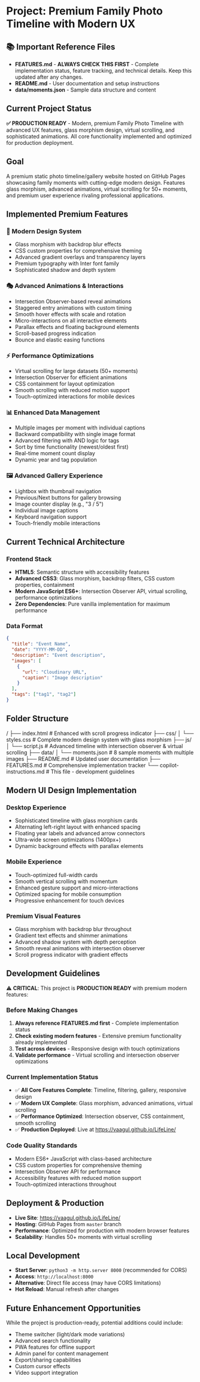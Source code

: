 # Project: Premium Family Photo Timeline with Modern UX

## 📚 Important Reference Files
- **FEATURES.md** - **ALWAYS CHECK THIS FIRST** - Complete implementation status, feature tracking, and technical details. Keep this updated after any changes.
- **README.md** - User documentation and setup instructions  
- **data/moments.json** - Sample data structure and content

## Current Project Status
**✅ PRODUCTION READY** - Modern, premium Family Photo Timeline with advanced UX features, glass morphism design, virtual scrolling, and sophisticated animations. All core functionality implemented and optimized for production deployment.

## Goal
A premium static photo timeline/gallery website hosted on GitHub Pages showcasing family moments with cutting-edge modern design. Features glass morphism, advanced animations, virtual scrolling for 50+ moments, and premium user experience rivaling professional applications.

## Implemented Premium Features
### **🎨 Modern Design System**
- Glass morphism with backdrop blur effects
- CSS custom properties for comprehensive theming
- Advanced gradient overlays and transparency layers
- Premium typography with Inter font family
- Sophisticated shadow and depth system

### **🎭 Advanced Animations & Interactions**
- Intersection Observer-based reveal animations
- Staggered entry animations with custom timing
- Smooth hover effects with scale and rotation
- Micro-interactions on all interactive elements
- Parallax effects and floating background elements
- Scroll-based progress indication
- Bounce and elastic easing functions

### **⚡ Performance Optimizations**
- Virtual scrolling for large datasets (50+ moments)
- Intersection Observer for efficient animations
- CSS containment for layout optimization
- Smooth scrolling with reduced motion support
- Touch-optimized interactions for mobile devices

### **📊 Enhanced Data Management**
- Multiple images per moment with individual captions
- Backward compatibility with single image format
- Advanced filtering with AND logic for tags
- Sort by time functionality (newest/oldest first)
- Real-time moment count display
- Dynamic year and tag population

### **🖼️ Advanced Gallery Experience**
- Lightbox with thumbnail navigation
- Previous/Next buttons for gallery browsing
- Image counter display (e.g., "3 / 5")
- Individual image captions
- Keyboard navigation support
- Touch-friendly mobile interactions

## Current Technical Architecture
### **Frontend Stack**
- **HTML5**: Semantic structure with accessibility features
- **Advanced CSS3**: Glass morphism, backdrop filters, CSS custom properties, containment
- **Modern JavaScript ES6+**: Intersection Observer API, virtual scrolling, performance optimizations
- **Zero Dependencies**: Pure vanilla implementation for maximum performance

### **Data Format** 
```json
{
  "title": "Event Name",
  "date": "YYYY-MM-DD",
  "description": "Event description",
  "images": [
    {
      "url": "Cloudinary URL",
      "caption": "Image description"
    }
  ],
  "tags": ["tag1", "tag2"]
}
```

## Folder Structure
/
├── index.html               # Enhanced with scroll progress indicator
├── css/
│   └── styles.css          # Complete modern design system with glass morphism
├── js/
│   └── script.js           # Advanced timeline with intersection observer & virtual scrolling
├── data/
│   └── moments.json        # 8 sample moments with multiple images
├── README.md               # Updated user documentation
├── FEATURES.md             # Comprehensive implementation tracker
└── copilot-instructions.md # This file - development guidelines

## Modern UI Design Implementation
### **Desktop Experience**
- Sophisticated timeline with glass morphism cards
- Alternating left-right layout with enhanced spacing
- Floating year labels and advanced arrow connectors
- Ultra-wide screen optimizations (1400px+)
- Dynamic background effects with parallax elements

### **Mobile Experience** 
- Touch-optimized full-width cards
- Smooth vertical scrolling with momentum
- Enhanced gesture support and micro-interactions
- Optimized spacing for mobile consumption
- Progressive enhancement for touch devices

### **Premium Visual Features**
- Glass morphism with backdrop blur throughout
- Gradient text effects and shimmer animations
- Advanced shadow system with depth perception
- Smooth reveal animations with intersection observer
- Scroll progress indicator with gradient effects

## Development Guidelines
⚠️ **CRITICAL**: This project is **PRODUCTION READY** with premium modern features:

### **Before Making Changes**
1. **Always reference FEATURES.md first** - Complete implementation status
2. **Check existing modern features** - Extensive premium functionality already implemented
3. **Test across devices** - Responsive design with touch optimizations
4. **Validate performance** - Virtual scrolling and intersection observer optimizations

### **Current Implementation Status**
- ✅ **All Core Features Complete**: Timeline, filtering, gallery, responsive design
- ✅ **Modern UX Complete**: Glass morphism, advanced animations, virtual scrolling
- ✅ **Performance Optimized**: Intersection observer, CSS containment, smooth scrolling
- ✅ **Production Deployed**: Live at https://vaagul.github.io/LifeLine/

### **Code Quality Standards**
- Modern ES6+ JavaScript with class-based architecture
- CSS custom properties for comprehensive theming
- Intersection Observer API for performance
- Accessibility features with reduced motion support
- Touch-optimized interactions throughout

## Deployment & Production
- **Live Site**: https://vaagul.github.io/LifeLine/
- **Hosting**: GitHub Pages from `master` branch
- **Performance**: Optimized for production with modern browser features
- **Scalability**: Handles 50+ moments with virtual scrolling

## Local Development
- **Start Server**: `python3 -m http.server 8000` (recommended for CORS)
- **Access**: `http://localhost:8000`
- **Alternative**: Direct file access (may have CORS limitations)
- **Hot Reload**: Manual refresh after changes

## Future Enhancement Opportunities
While the project is production-ready, potential additions could include:
- Theme switcher (light/dark mode variations)
- Advanced search functionality
- PWA features for offline support
- Admin panel for content management
- Export/sharing capabilities
- Custom cursor effects
- Video support integration


